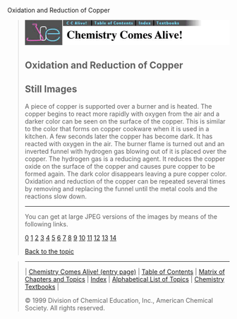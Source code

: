 





 Oxidation and Reduction of Copper
 



> ![Chemistry Comes Alive!](ccahead.gif)
> 
> 
> 
> 
> 
> 
> 
> 
> 
> ## Oxidation and Reduction of Copper
> 
> 
> 
> 
> ## Still Images
> 
> 
> 
> 
> 
> 
> 
> 
> 
>  A piece of copper is supported over a burner and is heated. The copper begins to react more rapidly with oxygen from the air and a darker color can be seen on the surface of the copper. This is similar to the color that forms on copper cookware when it is used in a kitchen. A few seconds later the copper has become dark. It has reacted with oxygen in the air. The burner flame is turned out and an inverted funnel with hydrogen gas blowing out of it is placed over the copper. The hydrogen gas is a reducing agent. It reduces the copper oxide on the surface of the copper and causes pure copper to be formed again. The dark color disappears leaving a pure copper color. Oxidation and reduction of the copper can be repeated several times by removing and replacing the funnel until the metal cools and the reactions slow down.
>  
> 
> 
> 
> ---
> 
> 
> 
> 
> 
>  You can get at large JPEG versions of the images by means of the following links.
>    
> 
> 
> [0](../../STILLS/REDOXCU/REDOXCU/64JPG48/0.JPG) 
> [1](../../STILLS/REDOXCU/REDOXCU/64JPG48/1.JPG) 
> [2](../../STILLS/REDOXCU/REDOXCU/64JPG48/2.JPG) 
> [3](../../STILLS/REDOXCU/REDOXCU/64JPG48/3.JPG) 
> [4](../../STILLS/REDOXCU/REDOXCU/64JPG48/4.JPG) 
> [5](../../STILLS/REDOXCU/REDOXCU/64JPG48/5.JPG) 
> [6](../../STILLS/REDOXCU/REDOXCU/64JPG48/6.JPG) 
> [7](../../STILLS/REDOXCU/REDOXCU/64JPG48/7.JPG) 
> [8](../../STILLS/REDOXCU/REDOXCU/64JPG48/8.JPG) 
> [9](../../STILLS/REDOXCU/REDOXCU/64JPG48/9.JPG) 
> [10](../../STILLS/REDOXCU/REDOXCU/64JPG48/10.JPG) 
> [11](../../STILLS/REDOXCU/REDOXCU/64JPG48/11.JPG) 
> [12](../../STILLS/REDOXCU/REDOXCU/64JPG48/12.JPG) 
> [13](../../STILLS/REDOXCU/REDOXCU/64JPG48/13.JPG) 
> [14](../../STILLS/REDOXCU/REDOXCU/64JPG48/14.JPG) 
> 
> 
> 
> 
> [Back to the topic](../../MAIN/REDOXCU/PAGE1.HTM)



> ---
> 
> 
>  |
>  [Chemistry Comes Alive! (entry page)](../../INDEX.HTM) 
>  |
>  [Table of Contents](../../CONTENTS.HTM) 
>  |
>  [Matrix of Chapters and Topics](../../MATRIX.HTM) 
>  |
>  [Index](../../WORDS.HTM) 
>  |
>  [Alphabetical List of Topics](../../ALPHATOP.HTM) 
>  |
>  [Chemistry Textbooks](../../BOOKS.HTM) 
>  |
>  
>  © 1999 Division of Chemical Education, Inc.,
American Chemical Society. All rights reserved.






